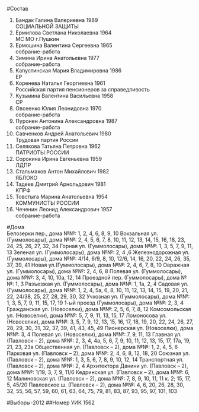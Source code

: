 #Состав
1. Бандак Галина Валериевна 1989   
    СОЦИАЛЬНОЙ ЗАЩИТЫ
2. Ермилова Светлана Николаевна 1964   
    МС МО г.Пушкин
3. Ермошина Валентина Сергеевна 1965   
    собрание-работа
4. Зимина Ирина Анатольевна 1977   
    собрание-работа
5. Капустинская Мария Владимировна 1986   
    ЕР
6. Коренева Наталья Георгиевна 1961   
    Российская партия пенсионеров за справедливость
7. Кузьмина Валентина Васильевна 1958   
    СР
8. Овсеенко Юлия Леонидовна 1970   
    собрание-работа
9. Пуронен Антонина Александровна 1987   
    собрание-работа
10. Савченков Андрей Анатольевич 1980   
    Трудовая партия России
11. Селякова Татьяна Петровна 1962   
    ПАТРИОТЫ РОССИИ
12. Сорокина Ирина Евгеньевна 1959   
    ЛДПР
13. Стальмаков Антон Михайлович 1982   
    ЯБЛОКО
14. Тадеев Дмитрий Арнольдович 1981   
    КПРФ
15. Товстыга Марина Анатольевна 1954   
    КОММУНИСТЫ РОССИИ
16. Чеченин Леонид Александрович 1957   
    собрание-работа

#Дома  
Белозерки пер., дома №№: 1, 2, 4, 6, 8, 9, 10 Вокзальная ул. (Гуммолосары), дома №№: 2, 4, 5, 6, 7, 8, 10, 11, 12, 13, 14, 15, 16, 18, 23, 24, 25, 26, 27, 32, 34 Горная ул. (Гуммолосары), дома №№: 1, 3, 5, 7, 9, 11, 13 Зеленая ул. (Гуммолосары), дома №№: 2, 4 ,6 Железнодорожная ул. (Гуммолосары), дома №№: 4/14, 6/9, 8, 10, 12/6, 14, 16, 20, 22, 24, 26, 35, 37, 39, 41 Новая ул.(Гуммолосары), дома №№: 2, 4, 6, 7, 8, 10 Овражная ул. (Гуммолосары), дома №№: 2, 4, 6, 8 Полевая ул. (Гуммолосары), дома №№: 3, 4, 10, 10а, 12, 14 Проездной пер. (Гуммолосары), дома №№: 1, 3 Разъезжая ул. (Гуммолосары), дома №№: 1, 1а, 2, 4 Садовая ул. (Гуммолосары), дома №№: 1, 2, 4, 5а, 6, 8, 10, 11, 12, 13, 14, 15, 19, 20, 21, 22, 24/38, 25, 27, 28, 29, 30, 32 Учхозная ул. (Гуммолосары), дома №№: 1, 3, 5, 7, 9, 11, 15, 17, 19 1-ый проезд (Гуммолосары), дома №№: 2, 3, 4 Гражданская ул. (Новоселки), дома №№: 2, 5, 6, 7, 8, 12 Комсомольская ул. (Новоселки), дома №№: 5, 7, 9, 11, 13, 15, 17  Ломоносова ул. (Новоселки), дома №№: 3, 5, 7, 9, 12, 13, 15, 16, 17, 18, 19, 20, 22, 24, 26, 27, 28, 29, 30, 31, 32, 37, 39, 41, 43, 45, 49 Пионерская ул. (Новоселки), дома №№: 3, 4 Полевая ул. (Новоселки), дома №№: 7, 9, 11, 13 Главная ул. (Павловск – 2), дома №№: 2, 3, 4, 4а, 5, 6, 7, 9, 10, 11, 12, 13, 15, 17, 17а, 19, 21, 23, 23а Общественная ул. (Павловск – 2), дома №№: 1, 2, 4, 5, 6 Парковая ул. (Павловск – 2), дома №№: 2, 4, 6, 8, 12, 18, 20 Союзная ул. (Павловск – 2), дома №№: 1, 3, 5, 6, 7, 8, 9, 10, 12, 14 Транспортная ул. (Павловск – 2), дома №№: 2, 4 Архитектора Данини ул. (Павловск – 2), дома №№: 1/19, 3, 7, 9, 11/6 Кедринская ул. (Павловск – 2), дома №№: 6, 12 Малиновская ул. (Павловск – 2), дома №№: 7, 8, 9, 10, 11, 11 к. 2; 15, 17, 5, 45/20 Павловское ш. (Павловск – 2), дома №№: 4, 6, 20, 26, 28, 30, 32, 55, 56, 57, 59, 60, 61, 63, 64, 75, 79, 81, 83, 87, 93, 95, 97, 101, 103

#Выборы-2012
##Номер УИК
1562
